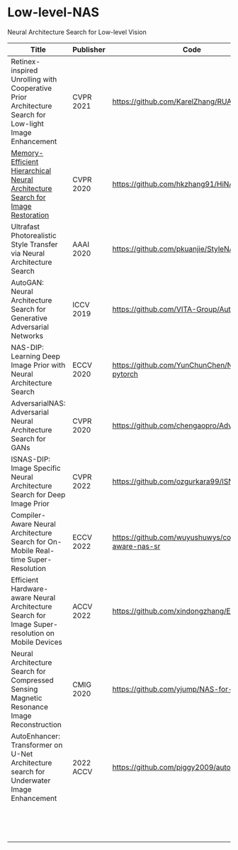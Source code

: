 # Low-level-NAS

Neural Architecture Search for Low-level Vision

| Title                                                        | Publisher | Code                                                |
| ------------------------------------------------------------ | --------- | --------------------------------------------------- |
| Retinex-inspired Unrolling with Cooperative Prior Architecture Search for Low-light Image Enhancement | CVPR 2021 | https://github.com/KarelZhang/RUAS                  |
| [Memory-Efficient Hierarchical Neural Architecture Search for Image Restoration](https://arxiv.org/abs/2012.13212) | CVPR 2020 | https://github.com/hkzhang91/HiNAS                  |
| Ultrafast Photorealistic Style Transfer via Neural Architecture Search | AAAI 2020 | https://github.com/pkuanjie/StyleNAS                |
| AutoGAN: Neural Architecture Search for Generative Adversarial Networks | ICCV 2019 | https://github.com/VITA-Group/AutoGAN               |
| NAS-DIP: Learning Deep Image Prior with Neural Architecture Search | ECCV 2020 | https://github.com/YunChunChen/NAS-DIP-pytorch      |
| AdversarialNAS: Adversarial Neural Architecture Search for GANs | CVPR 2020 | https://github.com/chengaopro/AdversarialNAS        |
| ISNAS-DIP: Image Specific Neural Architecture Search for Deep Image Prior | CVPR 2022 | https://github.com/ozgurkara99/ISNAS-DIP            |
| Compiler-Aware Neural Architecture Search for On-Mobile Real-time Super-Resolution | ECCV 2022 | https://github.com/wuyushuwys/compiler-aware-nas-sr |
| Efficient Hardware-aware Neural Architecture Search for Image Super-resolution on Mobile Devices | ACCV 2022 | https://github.com/xindongzhang/EHANAS              |
| Neural Architecture Search for Compressed Sensing Magnetic Resonance Image Reconstruction | CMIG 2020 | https://github.com/yjump/NAS-for-CSMRI              |
| AutoEnhancer: Transformer on U-Net Architecture search for Underwater Image Enhancement                                                             |  2022 ACCV         | https://github.com/piggy2009/autoEnhancer                                                    |
|                                                              |           |                                                     |
|                                                              |           |                                                     |
|                                                              |           |                                                     |
|                                                              |           |                                                     |
|                                                              |           |                                                     |
|                                                              |           |                                                     |
|                                                              |           |                                                     |
|                                                              |           |                                                     |
|                                                              |           |                                                     |
|                                                              |           |                                                     |
|                                                              |           |                                                     |
|                                                              |           |                                                     |
|                                                              |           |                                                     |
|                                                              |           |                                                     |

